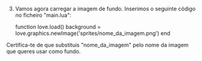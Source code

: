 
3. Vamos agora carregar a imagem de fundo. 
Inserimos o seguinte código no ficheiro "main.lua":

	function love.load()
  		background = love.graphics.newImage('sprites/nome_da_imagem.png')
	end

Certifica-te de que substituis "nome_da_imagem" pelo nome da imagem que queres usar como fundo.

